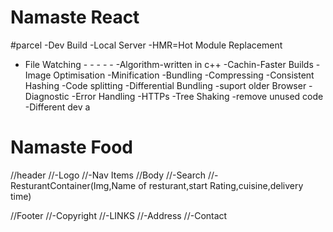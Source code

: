 # Namaste React

#parcel
-Dev Build
-Local Server
-HMR=Hot Module Replacement
- File Watching - - - - -
-Algorithm-written in c++
-Cachin-Faster Builds
-Image Optimisation
-Minification
-Bundling 
-Compressing
-Consistent Hashing 
-Code splitting 
-Differential Bundling -suport older Browser
-Diagnostic
-Error Handling 
-HTTPs
-Tree Shaking -remove unused code 
-Different dev a


# Namaste Food 
//header
//-Logo
//-Nav Items
//Body
//-Search
//-ResturantContainer(Img,Name of resturant,start Rating,cuisine,delivery time)

//Footer
//-Copyright
//-LINKS
//-Address
//-Contact